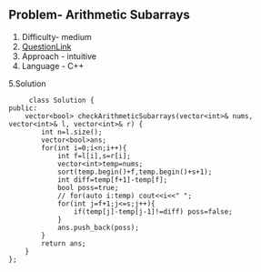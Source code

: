 ## Problem-  Arithmetic Subarrays
1. Difficulty- medium
2. [QuestionLink](https://leetcode.com/problems/arithmetic-subarrays/description/)
3. Approach -  intuitive
4. Language - C++


5.Solution
     
         class Solution {
    public:
        vector<bool> checkArithmeticSubarrays(vector<int>& nums, vector<int>& l, vector<int>& r) {
            int n=l.size();
            vector<bool>ans;
            for(int i=0;i<n;i++){
                int f=l[i],s=r[i];
                vector<int>temp=nums;
                sort(temp.begin()+f,temp.begin()+s+1);
                int diff=temp[f+1]-temp[f];
                bool poss=true;
                // for(auto i:temp) cout<<i<<" ";
                for(int j=f+1;j<=s;j++){
                    if(temp[j]-temp[j-1]!=diff) poss=false;
                }
                ans.push_back(poss);
            }
            return ans;
        }
    };

